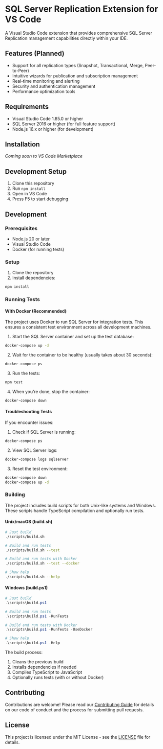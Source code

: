 # SQL Server Replication Extension for VS Code

A Visual Studio Code extension that provides comprehensive SQL Server Replication management capabilities directly within your IDE.

## Features (Planned)

- Support for all replication types (Snapshot, Transactional, Merge, Peer-to-Peer)
- Intuitive wizards for publication and subscription management
- Real-time monitoring and alerting
- Security and authentication management
- Performance optimization tools

## Requirements

- Visual Studio Code 1.85.0 or higher
- SQL Server 2016 or higher (for full feature support)
- Node.js 16.x or higher (for development)

## Installation

*Coming soon to VS Code Marketplace*

## Development Setup

1. Clone this repository
2. Run `npm install`
3. Open in VS Code
4. Press F5 to start debugging

## Development

### Prerequisites

- Node.js 20 or later
- Visual Studio Code
- Docker (for running tests)

### Setup

1. Clone the repository
2. Install dependencies:
```bash
npm install
```

### Running Tests

#### With Docker (Recommended)

The project uses Docker to run SQL Server for integration tests. This ensures a consistent test environment across all development machines.

1. Start the SQL Server container and set up the test database:
```bash
docker-compose up -d
```

2. Wait for the container to be healthy (usually takes about 30 seconds):
```bash
docker-compose ps
```

3. Run the tests:
```bash
npm test
```

4. When you're done, stop the container:
```bash
docker-compose down
```

#### Troubleshooting Tests

If you encounter issues:

1. Check if SQL Server is running:
```bash
docker-compose ps
```

2. View SQL Server logs:
```bash
docker-compose logs sqlserver
```

3. Reset the test environment:
```bash
docker-compose down
docker-compose up -d
```

### Building

The project includes build scripts for both Unix-like systems and Windows. These scripts handle TypeScript compilation and optionally run tests.

#### Unix/macOS (build.sh)

```bash
# Just build
./scripts/build.sh

# Build and run tests
./scripts/build.sh --test

# Build and run tests with Docker
./scripts/build.sh --test --docker

# Show help
./scripts/build.sh --help
```

#### Windows (build.ps1)

```powershell
# Just build
.\scripts\build.ps1

# Build and run tests
.\scripts\build.ps1 -RunTests

# Build and run tests with Docker
.\scripts\build.ps1 -RunTests -UseDocker

# Show help
.\scripts\build.ps1 -Help
```

The build process:
1. Cleans the previous build
2. Installs dependencies if needed
3. Compiles TypeScript to JavaScript
4. Optionally runs tests (with or without Docker)

## Contributing

Contributions are welcome! Please read our [Contributing Guide](CONTRIBUTING.md) for details on our code of conduct and the process for submitting pull requests.

## License

This project is licensed under the MIT License - see the [LICENSE](LICENSE) file for details.
